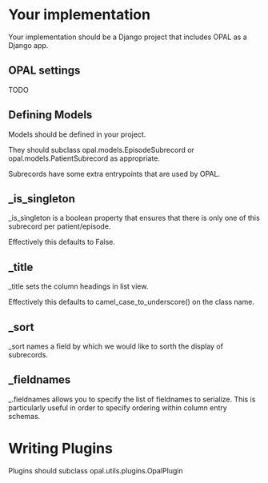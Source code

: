 Your implementation
===================

Your implementation should be a Django project that includes OPAL as a Django app.

OPAL settings
-------------

TODO

Defining Models
---------------

Models should be defined in your project.

They should subclass opal.models.EpisodeSubrecord or opal.models.PatientSubrecord as appropriate.

Subrecords have some extra entrypoints that are used by OPAL.

_is_singleton
-------------

_is_singleton is a boolean property that ensures that there is only one of this subrecord per patient/episode.

Effectively this defaults to False.

_title
------

_title sets the column headings in list view.

Effectively this defaults to camel_case_to_underscore() on the class name.

_sort
-----

_sort names a field by which we would like to sorth the display of subrecords.

_fieldnames
-----------

_.fieldnames allows you to specify the list of fieldnames to serialize. This is particularly useful in order to specify ordering within column entry schemas.

Writing Plugins
===============

Plugins should subclass opal.utils.plugins.OpalPlugin